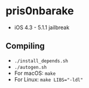 # pris0nbarake

- iOS 4.3 - 5.1.1 jailbreak

## Compiling

- `./install_depends.sh`
- `./autogen.sh`
- For macOS: `make`
- For Linux: `make LIBS="-ldl"`
